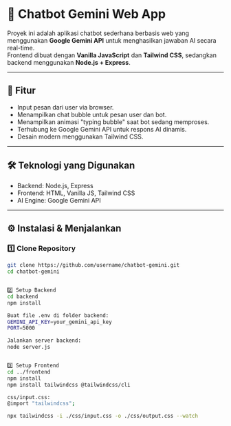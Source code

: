 # 💬 Chatbot Gemini Web App

Proyek ini adalah aplikasi chatbot sederhana berbasis web yang menggunakan **Google Gemini API** untuk menghasilkan jawaban AI secara real-time.  
Frontend dibuat dengan **Vanilla JavaScript** dan **Tailwind CSS**, sedangkan backend menggunakan **Node.js + Express**.

---

## 🚀 Fitur
- Input pesan dari user via browser.
- Menampilkan chat bubble untuk pesan user dan bot.
- Menampilkan animasi "typing bubble" saat bot sedang memproses.
- Terhubung ke Google Gemini API untuk respons AI dinamis.
- Desain modern menggunakan Tailwind CSS.

---

## 🛠 Teknologi yang Digunakan
- Backend: Node.js, Express
- Frontend: HTML, Vanilla JS, Tailwind CSS
- AI Engine: Google Gemini API

---

## ⚙️ Instalasi & Menjalankan

### 1️⃣ Clone Repository
```bash
git clone https://github.com/username/chatbot-gemini.git
cd chatbot-gemini


2️⃣ Setup Backend
cd backend
npm install

Buat file .env di folder backend:
GEMINI_API_KEY=your_gemini_api_key
PORT=5000

Jalankan server backend:
node server.js


3️⃣ Setup Frontend
cd ../frontend
npm install
npm install tailwindcss @tailwindcss/cli

css/input.css:
@import "tailwindcss";

npx tailwindcss -i ./css/input.css -o ./css/output.css --watch
